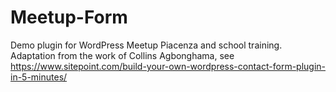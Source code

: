 # Meetup-Form
Demo plugin for WordPress Meetup Piacenza and school training.
Adaptation from the work of Collins Agbonghama,
see https://www.sitepoint.com/build-your-own-wordpress-contact-form-plugin-in-5-minutes/
